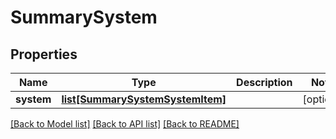 # SummarySystem

## Properties
Name | Type | Description | Notes
------------ | ------------- | ------------- | -------------
**system** | [**list[SummarySystemSystemItem]**](SummarySystemSystemItem.md) |  | [optional] 

[[Back to Model list]](../README.md#documentation-for-models) [[Back to API list]](../README.md#documentation-for-api-endpoints) [[Back to README]](../README.md)


